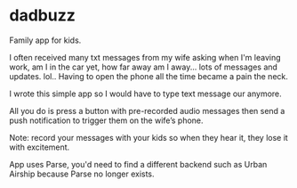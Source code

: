 # dadbuzz
Family app for kids.

I often received many txt messages from my wife asking when I'm leaving work, am I in the car yet, how far away am I away... lots of messages and updates. lol.. Having to open the phone all the time became a pain the neck.

I wrote this simple app so I would have to type text message our anymore.

All you do is press a button with pre-recorded audio messages then send a push notification to trigger them on the wife’s phone.

Note: record your messages with your kids so when they hear it, they lose it with excitement.

App uses Parse, you'd need to find a different backend such as Urban Airship because Parse no longer exists.
